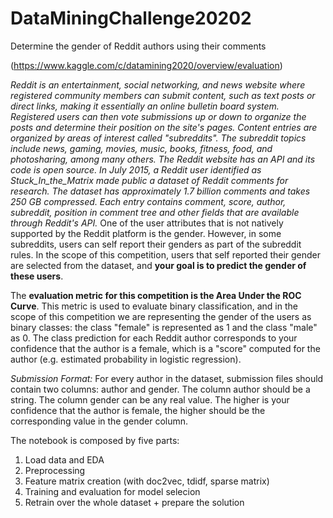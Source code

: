 # DataMiningChallenge20202
Determine the gender of Reddit authors using their comments

(https://www.kaggle.com/c/datamining2020/overview/evaluation)

*Reddit is an entertainment, social networking, and news website where registered community members can submit content, such as text posts or direct links, making it essentially an online bulletin board system. Registered users can then vote submissions up or down to organize the posts and determine their position on the site's pages. Content entries are organized by areas of interest called "subreddits". The subreddit topics include news, gaming, movies, music, books, fitness, food, and photosharing, among many others.*
*The Reddit website has an API and its code is open source. In July 2015, a Reddit user identified as Stuck_In_the_Matrix made public a dataset of Reddit comments for research. The dataset has approximately 1.7 billion comments and takes 250 GB compressed. Each entry contains comment, score, author, subreddit, position in comment tree and other fields that are available through Reddit's API.*
One of the user attributes that is not natively supported by the Reddit platform is the gender. However, in some subreddits, users can self report their genders as part of the subreddit rules. In the scope of this competition, users that self reported their gender are selected from the dataset, and **your goal is to predict the gender of these users**.

The **evaluation metric for this competition is the Area Under the ROC Curve**. This metric is used to evaluate binary classification, and in the scope of this competition we are representing the gender of the users as binary classes: the class "female" is represented as 1 and the class "male" as 0. The class prediction for each Reddit author corresponds to your confidence that the author is a female, which is a "score" computed for the author (e.g. estimated probability in logistic regression).

*Submission Format:*
For every author in the dataset, submission files should contain two columns: author and gender. The column author should be a string. The column gender can be any real value. The higher is your confidence that the author is female, the higher should be the corresponding value in the gender column.
 
 
 The notebook is composed by five parts:
1. Load data and EDA
2. Preprocessing
3. Feature matrix creation (with doc2vec, tdidf, sparse matrix)
4. Training and evaluation for model selecion
5. Retrain over the whole dataset + prepare the solution
